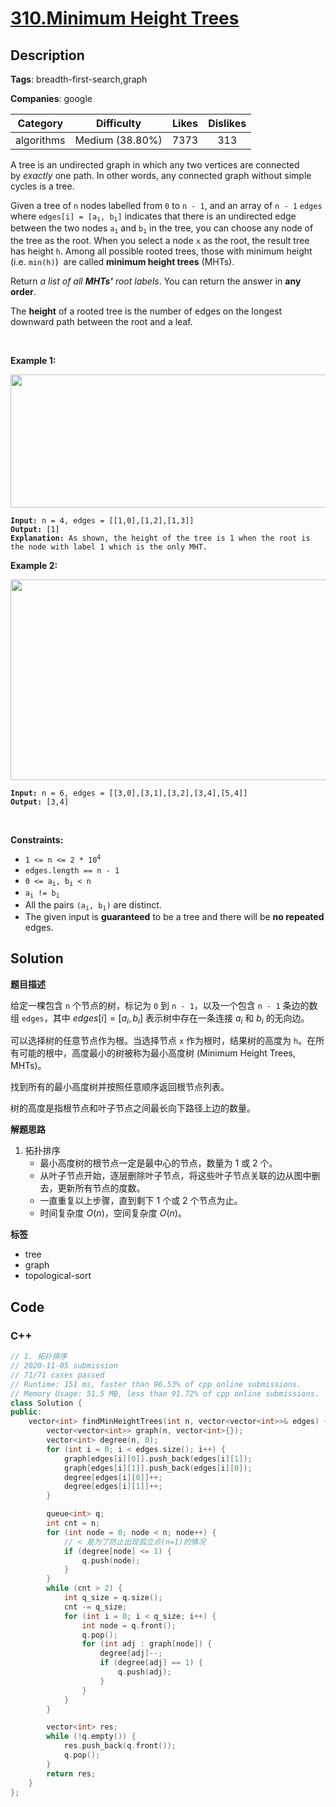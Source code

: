 # [310.Minimum Height Trees](https://leetcode.com/problems/minimum-height-trees/description/)

## Description

**Tags**: breadth-first-search,graph

**Companies**: google

|  Category  |   Difficulty    | Likes | Dislikes |
| :--------: | :-------------: | :---: | :------: |
| algorithms | Medium (38.80%) | 7373  |   313    |

<p>A tree is an undirected graph in which any two vertices are connected by&nbsp;<i>exactly</i>&nbsp;one path. In other words, any connected graph without simple cycles is a tree.</p>
<p>Given a tree of <code>n</code> nodes&nbsp;labelled from <code>0</code> to <code>n - 1</code>, and an array of&nbsp;<code>n - 1</code>&nbsp;<code>edges</code> where <code>edges[i] = [a<sub>i</sub>, b<sub>i</sub>]</code> indicates that there is an undirected edge between the two nodes&nbsp;<code>a<sub>i</sub></code> and&nbsp;<code>b<sub>i</sub></code> in the tree,&nbsp;you can choose any node of the tree as the root. When you select a node <code>x</code> as the root, the result tree has height <code>h</code>. Among all possible rooted trees, those with minimum height (i.e. <code>min(h)</code>)&nbsp; are called <strong>minimum height trees</strong> (MHTs).</p>
<p>Return <em>a list of all <strong>MHTs&#39;</strong> root labels</em>.&nbsp;You can return the answer in <strong>any order</strong>.</p>
<p>The <strong>height</strong> of a rooted tree is the number of edges on the longest downward path between the root and a leaf.</p>
<p>&nbsp;</p>
<p><strong class="example">Example 1:</strong></p>
<img alt="" src="https://assets.leetcode.com/uploads/2020/09/01/e1.jpg" style="width: 800px; height: 213px;" />
<pre><code><strong>Input:</strong> n = 4, edges = [[1,0],[1,2],[1,3]]
<strong>Output:</strong> [1]
<strong>Explanation:</strong> As shown, the height of the tree is 1 when the root is the node with label 1 which is the only MHT.</code></pre>
<p><strong class="example">Example 2:</strong></p>
<img alt="" src="https://assets.leetcode.com/uploads/2020/09/01/e2.jpg" style="width: 800px; height: 321px;" />
<pre><code><strong>Input:</strong> n = 6, edges = [[3,0],[3,1],[3,2],[3,4],[5,4]]
<strong>Output:</strong> [3,4]</code></pre>
<p>&nbsp;</p>
<p><strong>Constraints:</strong></p>
<ul>
  <li><code>1 &lt;= n &lt;= 2 * 10<sup>4</sup></code></li>
  <li><code>edges.length == n - 1</code></li>
  <li><code>0 &lt;= a<sub>i</sub>, b<sub>i</sub> &lt; n</code></li>
  <li><code>a<sub>i</sub> != b<sub>i</sub></code></li>
  <li>All the pairs <code>(a<sub>i</sub>, b<sub>i</sub>)</code> are distinct.</li>
  <li>The given input is <strong>guaranteed</strong> to be a tree and there will be <strong>no repeated</strong> edges.</li>
</ul>

## Solution

**题目描述**

给定一棵包含 `n` 个节点的树，标记为 `0` 到 `n - 1`，以及一个包含 `n - 1` 条边的数组 `edges`，其中 $edges[i] = [a_i, b_i]$ 表示树中存在一条连接 $a_i$ 和 $b_i$ 的无向边。

可以选择树的任意节点作为根。当选择节点 `x` 作为根时，结果树的高度为 `h`。在所有可能的根中，高度最小的树被称为最小高度树 (Minimum Height Trees, MHTs)。

找到所有的最小高度树并按照任意顺序返回根节点列表。

树的高度是指根节点和叶子节点之间最长向下路径上边的数量。

**解题思路**

1. 拓扑排序
   - 最小高度树的根节点一定是最中心的节点，数量为 1 或 2 个。
   - 从叶子节点开始，逐层删除叶子节点，将这些叶子节点关联的边从图中删去，更新所有节点的度数。
   - 一直重复以上步骤，直到剩下 1 个或 2 个节点为止。
   - 时间复杂度 $O(n)$，空间复杂度 $O(n)$。

**标签**

- tree
- graph
- topological-sort

<!-- code start -->
## Code

### C++

```cpp
// 1. 拓扑排序
// 2020-11-05 submission
// 71/71 cases passed
// Runtime: 151 ms, faster than 96.53% of cpp online submissions.
// Memory Usage: 51.5 MB, less than 91.72% of cpp online submissions.
class Solution {
public:
    vector<int> findMinHeightTrees(int n, vector<vector<int>>& edges) {
        vector<vector<int>> graph(n, vector<int>{});
        vector<int> degree(n, 0);
        for (int i = 0; i < edges.size(); i++) {
            graph[edges[i][0]].push_back(edges[i][1]);
            graph[edges[i][1]].push_back(edges[i][0]);
            degree[edges[i][0]]++;
            degree[edges[i][1]]++;
        }

        queue<int> q;
        int cnt = n;
        for (int node = 0; node < n; node++) {
            // < 是为了防止出现孤立点(n=1)的情况
            if (degree[node] <= 1) {
                q.push(node);
            }
        }
        while (cnt > 2) {
            int q_size = q.size();
            cnt -= q_size;
            for (int i = 0; i < q_size; i++) {
                int node = q.front();
                q.pop();
                for (int adj : graph[node]) {
                    degree[adj]--;
                    if (degree[adj] == 1) {
                        q.push(adj);
                    }
                }
            }
        }

        vector<int> res;
        while (!q.empty()) {
            res.push_back(q.front());
            q.pop();
        }
        return res;
    }
};
```

<!-- code end -->
